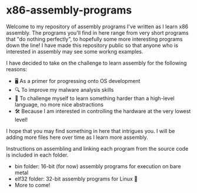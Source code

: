 # x86-assembly-programs
Welcome to my repository of assembly programs I've written as I learn x86 assembly. The programs you'll find in here range from very short programs that "do nothing perfectly", to hopefully some more interesting programs down the line! I have made this repository public so that anyone who is interested in assembly may see some workng examples.

I have decided to take on the challenge to learn assembly for the following reasons:
- 🖥️  As a primer for progressing onto OS development
- 🔍 To improve my malware analysis skills
- 💪 To challenge myself to learn something harder than a high-level language, no more nice abstractions
- 🛠️  Because I am interested in controlling the hardware at the very lowest level!

I hope that you may find something in here that intrigues you. I will be adding more files here over time as I learn more assembly.

Instructions on assembling and linking each program from the source code is included in each folder.
- bin folder: 16-bit (for now) assembly programs for execution on bare metal
- elf32 folder: 32-bit assembly programs for Linux 🐧
- More to come!